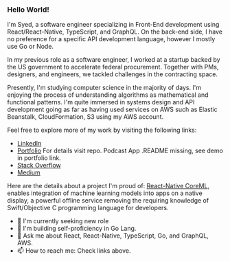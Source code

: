 ### Hello World!

I'm Syed, a software engineer specializing in Front-End development using React/React-Native, TypeScript, and GraphQL. On the back-end side, I have no preference for a specific API development language, however I mostly use Go or Node.

In my previous role as a software engineer, I worked at a startup backed by the US government to accelerate federal procurement. Together with PMs, designers, and engineers, we tackled challenges in the contracting space.

Presently, I'm studying computer science in the majority of days. I'm enjoying the process of understanding algorithms as mathematical and functional patterns. I'm quite immersed in systems design and API development going as far as having used services on AWS such as Elastic Beanstalk, CloudFormation, S3 using my AWS account.


Feel free to explore more of my work by visiting the following links:

- [LinkedIn](https://www.linkedin.com/in/swsprofile/)
- [Portfolio](https://syedwshah.github.io/) For details visit repo. Podcast App .README missing, see demo in portfolio link.
- [Stack Overflow](https://stackoverflow.com/users/9059680/shah)
- [Medium](https://medium.com/@syedwshah.nyc)


Here are the details about a project I'm proud of: [React-Native CoreML](https://github.com/syedwshah/RNCoreML),  enables integration of machine learning models into apps on a native display, a powerful offline service removing the requiring knowledge of Swift/Objective C programming language for developers.

- 🔭 I'm currently seeking new role
- 🌱 I'm building self-proficiency in Go Lang.
- 💬 Ask me about React, React-Native, TypeScript, Go, and GraphQL, AWS.
- 📫 How to reach me: Check links above.
